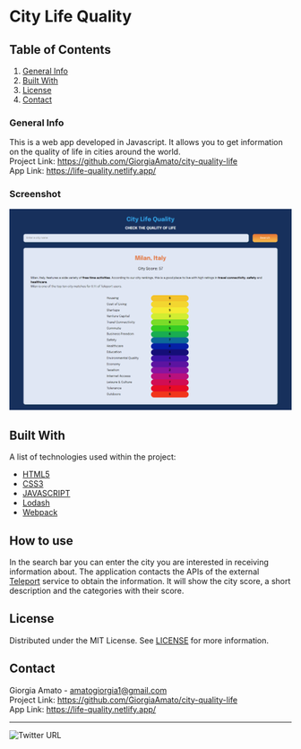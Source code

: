 # City Life Quality 

## Table of Contents
1. [General Info](#general-info)
2. [Built With](#built-with)
3. [License](#license)
4. [Contact](#contact)


### General Info
This is a web app developed in Javascript. It allows you to get information on the quality of life in cities around the world. <br>
Project Link: https://github.com/GiorgiaAmato/city-quality-life <br>
App Link: https://life-quality.netlify.app/ <br>

### Screenshot
![Image text](img/citylifequalityapp.png)


## Built With
A list of technologies used within the project:
* [HTML5](https://developer.mozilla.org/it/docs/Web/HTML)
* [CSS3](https://developer.mozilla.org/it/docs/Web/CSS)
* [JAVASCRIPT](https://developer.mozilla.org/it/docs/Web/JavaScript)
* [Lodash](https://lodash.com/)
* [Webpack](https://webpack.js.org/)

## How to use
In the search bar you can enter the city you are interested in receiving information about.
The application contacts the APIs of the external [Teleport](https://developers.teleport.org/api/getting_started/) service to obtain the information.
It will show the city score, a short description and the categories with their score.

## License
Distributed under the MIT License. See [LICENSE](https://github.com/GiorgiaAmato/city-quality-life/blob/0f37aa56921738b14de6d2fd7b0e1b23c122c9be/LICENSE) for more information.

## Contact
Giorgia Amato - amatogiorgia1@gmail.com <br>
Project Link: https://github.com/GiorgiaAmato/city-quality-life <br>
App Link: https://life-quality.netlify.app/<br>
***
![Twitter URL](https://img.shields.io/twitter/url?style=social&url=https%3A%2F%2Ftwitter.com%2FGiorgia_Amato_)
